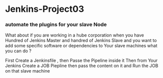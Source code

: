 # Jenkins-Project03
### automate the plugins for your slave Node 
What about if you are working in a hube corporation when you have Hundred of Jenkins Master and handred of Jenkins Slave and you want to add some specific software or dependencies to Your slave machines what you can do ?

First Create a Jenkinsfile , then Passe the Pipeline inside it Then from Your Jenkins Create a JOB Piepline then pass the content on it and Run the JOB on that slave machine 
